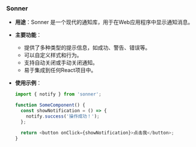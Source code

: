 ### Sonner
- **用途**：Sonner 是一个现代的通知库，用于在Web应用程序中显示通知消息。
- **主要功能**：
  - 提供了多种类型的提示信息，如成功、警告、错误等。
  - 可以自定义样式和行为。
  - 支持自动关闭或手动关闭通知。
  - 易于集成到任何React项目中。

- **使用示例**：
  ```javascript
  import { notify } from 'sonner';

  function SomeComponent() {
    const showNotification = () => {
      notify.success('操作成功！');
    };

    return <button onClick={showNotification}>点击我</button>;
  }
  ```
